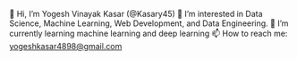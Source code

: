 👋 Hi, I’m Yogesh Vinayak Kasar (@Kasary45)
👀 I’m interested in Data Science, Machine Learning, Web Development, and Data Engineering.
🌱 I’m currently learning machine learning and deep learning
📫 How to reach me: yogeshkasar4898@gmail.com

<!---
Kasary45/Kasary45 is a ✨ special ✨ repository because its `README.md` (this file) appears on your GitHub profile.
You can click the Preview link to take a look at your changes.
--->
